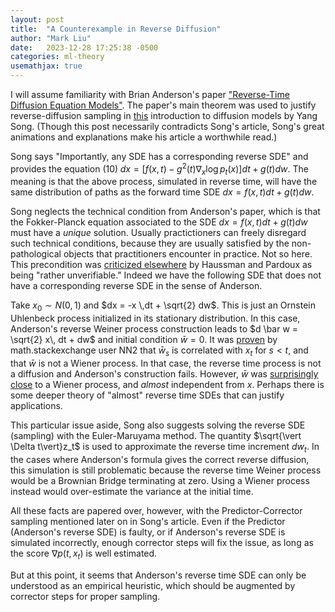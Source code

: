 ```yaml
---
layout: post
title:  "A Counterexample in Reverse Diffusion"
author: "Mark Liu"
date:   2023-12-28 17:25:38 -0500
categories: ml-theory
usemathjax: true
---
```


I will assume familiarity with Brian Anderson's paper ["Reverse-Time Diffusion Equation Models"](https://core.ac.uk/download/pdf/82826666.pdf). The paper's main theorem was used to justify reverse-diffusion sampling in [this]((https://yang-song.net/blog/2021/score/)) introduction
to diffusion models by Yang Song. (Though this post necessarily contradicts Song's article, Song's great animations and explanations make his article a worthwhile read.)

Song says "Importantly, any SDE has a corresponding reverse SDE"
and provides the equation $(10)\; dx = [f(x,t) - g^2(t) \nabla_x \log p_t(x)]dt + g(t) dw$. The meaning is that the above process, simulated in reverse time, will have the same distribution of paths as the forward time SDE $dx = f(x, t)dt + g(t) dw$. 

Song neglects the technical condition from Anderson's paper, which is that the Fokker-Planck equation associated to the SDE $dx = f(x, t)dt + g(t) dw$ must have a *unique* solution. Usually practictioners can freely disregard such technical conditions, because they are usually satisfied by the non-pathological objects that practitioners encounter in practice. Not so here. This precondition was [criticized elsewhere](https://projecteuclid.org/journals/annals-of-probability/volume-14/issue-4/Time-Reversal-of-Diffusions/10.1214/aop/1176992362.full) by Haussman and Pardoux as being "rather unverifiable." Indeed we have the following SDE that does not have a corresponding reverse SDE in the sense of Anderson.

Take $x_0 \sim N(0, 1)$ and $dx = -x \,dt + \sqrt{2} dw$. This is just an Ornstein Uhlenbeck process initialized in its stationary distribution. In this case, Anderson's reverse Weiner process construction leads to $d \bar w = \sqrt{2} x\, dt + dw$ and initial condition $\bar w = 0$. It was [proven](https://math.stackexchange.com/a/4834356) by math.stackexchange user NN2 that $\bar w_s$ is correlated with $x_t$ for $s < t$, and that $\bar w$ is not a Wiener process. In that case, the reverse time process is not a diffusion and Anderson's construction fails. However, $\bar w$ was [surprisingly close](https://math.stackexchange.com/questions/4834279/a-sde-that-forgets-its-input) to a Wiener process, and *almost* independent from $x$. Perhaps there is some deeper theory of "almost" reverse time SDEs that can justify applications.

This particular issue aside, Song also suggests solving the reverse SDE (sampling) with the Euler-Maruyama method. The quantity $\sqrt{\vert \Delta t\vert}z_t$ is used to approximate the reverse time increment $dw_t$. In the cases where Anderson's formula gives the correct reverse diffusion, this simulation is still problematic because the reverse time Weiner process would be a Brownian Bridge terminating at zero. Using a Wiener process instead would over-estimate the variance at the initial time.

All these facts are papered over, however, with the Predictor-Corrector sampling mentioned later on in Song's article. Even if the Predictor (Anderson's reverse SDE) is faulty, or if Anderson's reverse SDE is simulated incorrectly, enough corrector steps will fix the issue, as long as the score $\nabla p(t, x_t)$ is well estimated.

But at this point, it seems that Anderson's reverse time SDE can only be understood as an empirical heuristic, which should be augmented by corrector steps for proper sampling.




